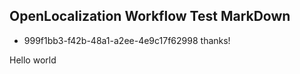 ## OpenLocalization Workflow Test MarkDown
* 999f1bb3-f42b-48a1-a2ee-4e9c17f62998 
thanks!

Hello world